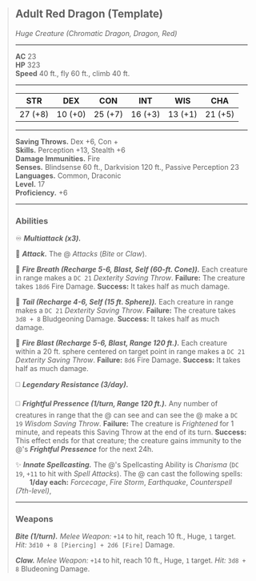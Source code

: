 > ## Adult Red Dragon (Template)
> *Huge Creature (Chromatic Dragon, Dragon, Red)*
>
> ---
> 
> **AC** 23  
> **HP** 323  
> **Speed** 40 ft., fly 60 ft., climb 40 ft.  
> 
> ---
> 
> |   STR   |   DEX   |   CON   |   INT   |   WIS   |   CHA   |
> | :-----: | :-----: | :-----: | :-----: | :-----: | :-----: |
> | 27 (+8) | 10 (+0) | 25 (+7) | 16 (+3) | 13 (+1) | 21 (+5) |
> 
> ---
> 
> **Saving Throws.** Dex +6, Con +  
> **Skills.** Perception +13, Stealth +6  
> **Damage Immunities.** Fire  
> **Senses.** Blindsense 60 ft., Darkvision 120 ft., Passive Perception 23  
> **Languages.** Common, Draconic  
> **Level.** 17  
> **Proficiency.** +6  
> 
> ---
> 
> ### Abilities
> 
> ♾️ ***Multiattack (x3).***
> 
> 🔷 ***Attack.*** The @ *Attacks* (*Bite* or *Claw*).
> 
> 🔷 ***Fire Breath (Recharge 5-6, Blast, Self (60-ft. Cone)).*** Each creature in range makes a `DC 21` *Dexterity Saving Throw*. **Failure:** The creature takes `18d6` Fire Damage. **Success:** It takes half as much damage.
> 
> 🔷 ***Tail (Recharge 4-6, Self (15 ft. Sphere)).*** Each creature in range makes a `DC 21` *Dexterity Saving Throw*. **Failure:** The creature takes `3d8 + 8` Bludgeoning Damage. **Success:** It takes half as much damage.
> 
> 🔵 ***Fire Blast (Recharge 5-6, Blast, Range 120 ft.).*** Each creature within a 20 ft. sphere centered on target point in range makes a `DC 21` *Dexterity Saving Throw*. **Failure:** `8d6` Fire Damage. **Success:** It takes half as much damage.
> 
> ◻️ ***Legendary Resistance (3/day).***
> 
> ◻️ ***Frightful Pressence (1/turn, Range 120 ft.).*** Any number of creatures in range that the @ can see and can see the @ make a `DC 19` *Wisdom Saving Throw*. **Failure:** The creature is *Frightened* for 1 minute, and repeats this Saving Throw at the end of its turn. **Success:** This effect ends for that creature; the creature gains immunity to the @'s ***Frightful Pressence*** for the next 24h.
> 
> ✨ ***Innate Spellcasting.*** The @'s Spellcasting Ability is *Charisma* (`DC 19`, `+11` to hit with *Spell Attacks*). The @ can cast the following spells:  
> &emsp;&emsp;**1/day each:** *Forcecage*, *Fire Storm*, *Earthquake*, *Counterspell (7th-level)*, 
> 
> ---
> 
> ### Weapons
> 
> ***Bite (1/turn).*** *Melee Weapon:* `+14` to hit, reach 10 ft., Huge, `1` target. *Hit:* `3d10 + 8 [Piercing] + 2d6 [Fire]` Damage.
> 
> ***Claw.*** *Melee Weapon:* `+14` to hit, reach 10 ft., Huge, `1` target. *Hit:* `3d8 + 8` Bludeoning Damage.